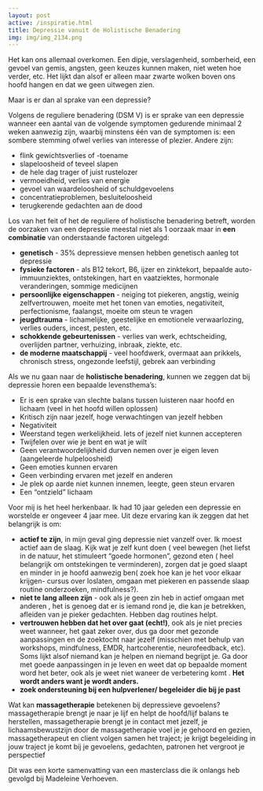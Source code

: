 ```yaml
---
layout: post
active: /inspiratie.html
title: Depressie vanuit de Holistische Benadering
img: img/img_2134.png
---
```

Het kan ons allemaal overkomen. Een dipje, verslagenheid, somberheid, een gevoel van gemis, angsten, geen keuzes kunnen maken, niet weten hoe verder, etc. Het lijkt dan alsof er alleen maar zwarte wolken boven ons hoofd hangen en dat we geen uitwegen zien.

Maar is er dan al sprake van een depressie?

Volgens de reguliere benadering (DSM V) is er sprake van een depressie wanneer een aantal van de volgende symptomen gedurende minimaal 2 weken aanwezig zijn, waarbij minstens één van de symptomen is: een sombere stemming ofwel verlies van interesse of plezier. Andere zijn:

- flink gewichtsverlies of -toename
- slapeloosheid of teveel slapen
- de hele dag trager of juist rustelozer
- vermoeidheid, verlies van energie
- gevoel van waardeloosheid of schuldgevoelens
- concentratieproblemen, besluiteloosheid
- terugkerende gedachten aan de dood

Los van het feit of het de reguliere of holistische benadering betreft, worden de oorzaken van een depressie meestal niet als 1 oorzaak maar in **een combinatie** van onderstaande factoren uitgelegd:
* **genetisch** - 35% depressieve mensen hebben genetisch aanleg tot depressie
* **fysieke factoren** - als B12 tekort, B6, ijzer en zinktekort, bepaalde auto-immuunziektes, ontstekingen, hart en vaatziektes, hormonale veranderingen, sommige medicijnen
* **persoonlijke eigenschappen** - neiging tot piekeren, angstig, weinig zelfvertrouwen, moeite met het tonen van emoties, negativiteit, perfectionisme, faalangst, moeite om steun te vragen
* **jeugdtrauma** - lichamelijke, geestelijke en emotionele verwaarlozing, verlies ouders, incest, pesten, etc.
* **schokkende gebeurtenissen** - verlies van werk, echtscheiding, overlijden partner, verhuizing, inbraak, ziekte, etc.
* **de moderne maatschappij** - veel hoofdwerk, overmaat aan prikkels, chronisch stress, ongezonde leefstijl, gebrek aan verbinding


Als we nu gaan naar de **holistische benadering**, kunnen we zeggen dat bij depressie horen een bepaalde levensthema’s:
* Er is een sprake van slechte balans tussen luisteren naar hoofd en lichaam (veel in het hoofd willen oplossen)
* Kritisch zijn naar jezelf, hoge verwachtingen van jezelf hebben
* Negativiteit
* Weerstand tegen werkelijkheid. Iets of jezelf niet kunnen accepteren
* Twijfelen over wie je bent en wat je wilt
* Geen verantwoordelijkheid durven nemen over je eigen leven (aangeleerde hulpeloosheid)
* Geen emoties kunnen ervaren
* Geen verbinding ervaren met jezelf en anderen
* Je plek op aarde niet kunnen innemen, leegte, geen steun ervaren
* Een “ontzield” lichaam

Voor mij is het heel herkenbaar. Ik had 10 jaar geleden een depressie en worstelde er ongeveer 4 jaar mee. Uit deze ervaring kan ik zeggen dat het belangrijk is om:
* **actief te zijn**, in mijn geval ging depressie niet vanzelf over. Ik moest actief aan de slaag. Kijk wat je zelf kunt doen ( veel bewegen (het liefst in de natuur, het stimuleert “goede hormonen”, gezond eten ( heel belangrijk om ontstekingen te verminderen), zorgen dat je goed slaapt en minder in je hoofd aanwezig ben( zoek hoe kan je het voor elkaar krijgen- cursus over loslaten, omgaan met piekeren en passende slaap routine onderzoeken, mindfulness?).
* **niet te lang alleen zijn** - ook als je geen zin heb in actief omgaan met anderen , het is genoeg dat er is iemand rond je, die kan je betrekken, afleiden van je pieker gedachten. Hebben dag routines helpt.
* **vertrouwen hebben dat het over gaat (echt!)**, ook als je niet precies weet wanneer, het gaat zeker over, dus ga door met gezonde aanpassingen en de zoektocht naar jezelf (misschien met behulp van workshops, mindfulness, EMDR, hartcoherentie, neurofeedback, etc). Soms lijkt alsof niemand kan je helpen en niemand begrijpt je. Ga door met goede aanpassingen in je leven en weet dat op bepaalde moment word het beter, ook als je weet niet waneer de verbetering komt . **Het wordt anders want je wordt anders.**
* **zoek ondersteuning bij een hulpverlener/ begeleider die bij je past**


Wat kan **massagetherapie** betekenen bij depressieve gevoelens?
massagetherapie brengt je naar je lijf en helpt de hoofd/lijf balans te herstellen,
massagetherapie brengt je in contact met jezelf, je lichaamsbewustzijn
door de massagetherapie voel je je gehoord en gezien,
massagetherapeut en client volgen samen het traject; je krijgt begeleiding in jouw traject
je komt bij je gevoelens, gedachten, patronen
het vergroot je perspectief

Dit was een korte samenvatting van een masterclass die ik onlangs heb gevolgd bij Madeleine Verhoeven.
